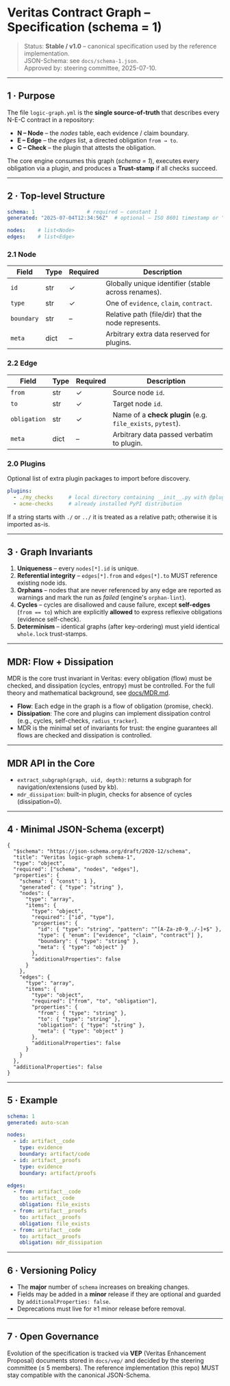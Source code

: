 # Veritas Contract Graph – Specification (schema = 1)

> Status: **Stable / v1.0** – canonical specification used by the reference implementation.  
> JSON-Schema: see `docs/schema-1.json`.  
> Approved by: steering committee, 2025-07-10.

---

## 1 · Purpose

The file `logic-graph.yml` is the **single source-of-truth** that describes every
N-E-C contract in a repository:

* **N – Node** – the _nodes_ table, each evidence / claim boundary.
* **E – Edge** – the _edges_ list, a directed obligation `from → to`.
* **C – Check** – the plugin that attests the obligation.

The core engine consumes this graph (_schema = 1_), executes every obligation
via a plugin, and produces a **Trust-stamp** if all checks succeed.

---

## 2 · Top-level Structure

```yaml
schema: 1                 # required – constant 1
generated: "2025-07-04T12:34:56Z"  # optional – ISO 8601 timestamp or "auto-scan"

nodes:    # list<Node>
edges:    # list<Edge>
```

### 2.1 Node

| Field     | Type | Required | Description |
|-----------|------|----------|-------------|
| `id`      | str  | ✓        | Globally unique identifier (stable across renames). |
| `type`    | str  | ✓        | One of `evidence`, `claim`, `contract`. |
| `boundary`| str  | –        | Relative path (file/dir) that the node represents. |
| `meta`    | dict | –        | Arbitrary extra data reserved for plugins. |

### 2.2 Edge

| Field         | Type | Required | Description |
|---------------|------|----------|-------------|
| `from`        | str  | ✓        | Source node `id`. |
| `to`          | str  | ✓        | Target node `id`. |
| `obligation`  | str  | ✓        | Name of a **check plugin** (e.g. `file_exists`, `pytest`). |
| `meta`        | dict | –        | Arbitrary data passed verbatim to plugin. |

### 2.0 Plugins

Optional list of extra plugin packages to import before discovery.

```yaml
plugins:
  - ./my_checks     # local directory containing __init__.py with @plugin decorators
  - acme-checks     # already installed PyPI distribution
```

If a string starts with `./` or `../` it is treated as a relative path; otherwise it is imported as-is.

---

## 3 · Graph Invariants

1. **Uniqueness** – every `nodes[*].id` is unique.
2. **Referential integrity** – `edges[*].from` and `edges[*].to` MUST reference existing node ids.
3. **Orphans** – nodes that are never referenced by any edge are reported as warnings and mark the run as *failed* (engine's `orphan-lint`).
4. **Cycles** – cycles are disallowed and cause failure, except **self-edges** (`from == to`) which are explicitly **allowed** to express reflexive obligations (evidence self-check).
5. **Determinism** – identical graphs (after key-ordering) must yield identical `whole.lock` trust-stamps.

---
## MDR: Flow + Dissipation

MDR is the core trust invariant in Veritas: every obligation (flow) must be checked, and dissipation (cycles, entropy) must be controlled. For the full theory and mathematical background, see [docs/MDR.md](MDR.md).

- **Flow**: Each edge in the graph is a flow of obligation (promise, check).
- **Dissipation**: The core and plugins can implement dissipation control (e.g., cycles, self-checks, `radius_tracker`).
- MDR is the minimal set of invariants for trust: the engine guarantees all flows are checked and dissipation is controlled.

---
## MDR API in the Core

- `extract_subgraph(graph, uid, depth)`: returns a subgraph for navigation/extensions (used by kb).
- `mdr_dissipation`: built-in plugin, checks for absence of cycles (dissipation=0).

---

## 4 · Minimal JSON-Schema (excerpt)

```jsonc
{
  "$schema": "https://json-schema.org/draft/2020-12/schema",
  "title": "Veritas logic-graph schema-1",
  "type": "object",
  "required": ["schema", "nodes", "edges"],
  "properties": {
    "schema": { "const": 1 },
    "generated": { "type": "string" },
    "nodes": {
      "type": "array",
      "items": {
        "type": "object",
        "required": ["id", "type"],
        "properties": {
          "id": { "type": "string", "pattern": "^[A-Za-z0-9_./-]+$" },
          "type": { "enum": ["evidence", "claim", "contract"] },
          "boundary": { "type": "string" },
          "meta": { "type": "object" }
        },
        "additionalProperties": false
      }
    },
    "edges": {
      "type": "array",
      "items": {
        "type": "object",
        "required": ["from", "to", "obligation"],
        "properties": {
          "from": { "type": "string" },
          "to": { "type": "string" },
          "obligation": { "type": "string" },
          "meta": { "type": "object" }
        },
        "additionalProperties": false
      }
    }
  },
  "additionalProperties": false
}
```

---

## 5 · Example

```yaml
schema: 1
generated: auto-scan

nodes:
  - id: artifact__code
    type: evidence
    boundary: artifact/code
  - id: artifact__proofs
    type: evidence
    boundary: artifact/proofs

edges:
  - from: artifact__code
    to: artifact__code
    obligation: file_exists
  - from: artifact__proofs
    to: artifact__proofs
    obligation: file_exists
  - from: artifact__code
    to: artifact__proofs
    obligation: mdr_dissipation
```

---

## 6 · Versioning Policy

* The **major** number of `schema` increases on breaking changes.
* Fields may be added in a **minor** release if they are optional and guarded by `additionalProperties: false`.
* Deprecations must live for ≥1 minor release before removal.

---

## 7 · Open Governance

Evolution of the specification is tracked via **VEP** (Veritas Enhancement Proposal) documents stored in `docs/vep/` and decided by the steering committee (≤ 5 members). The reference implementation (this repo) MUST stay compatible with the canonical JSON-Schema. 